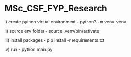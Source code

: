 # MSc_CSF_FYP_Research

i) create python virtual environment - python3 -m venv .venv

ii) source env folder - source .venv/bin/activate

iii) install packages - pip install -r requirements.txt

iv) run - python main.py
